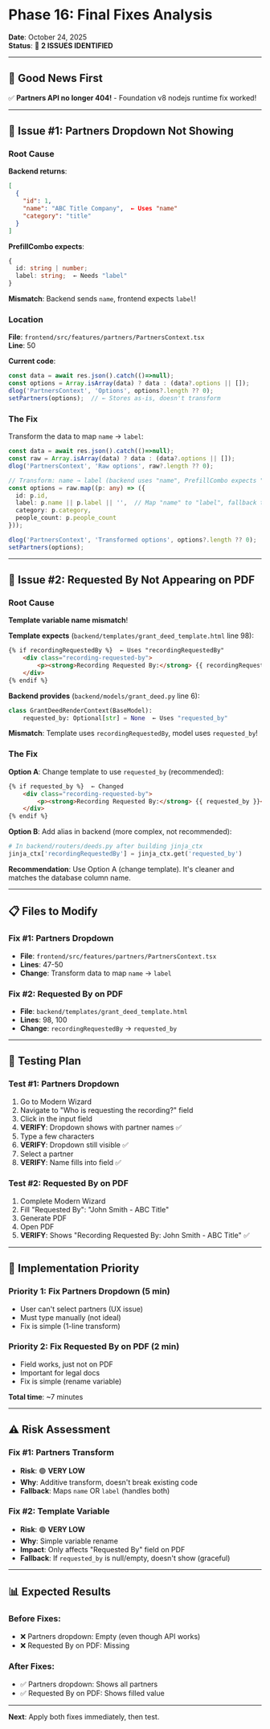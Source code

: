 # Phase 16: Final Fixes Analysis

**Date**: October 24, 2025  
**Status**: 🔴 **2 ISSUES IDENTIFIED**

---

## 🎉 **Good News First**

✅ **Partners API no longer 404!** - Foundation v8 nodejs runtime fix worked!

---

## 🔴 **Issue #1: Partners Dropdown Not Showing**

### **Root Cause**

**Backend returns**:
```json
[
  {
    "id": 1,
    "name": "ABC Title Company",  ← Uses "name"
    "category": "title"
  }
]
```

**PrefillCombo expects**:
```typescript
{
  id: string | number;
  label: string;  ← Needs "label"
}
```

**Mismatch**: Backend sends `name`, frontend expects `label`!

### **Location**

**File**: `frontend/src/features/partners/PartnersContext.tsx`  
**Line**: 50

**Current code**:
```typescript
const data = await res.json().catch(()=>null);
const options = Array.isArray(data) ? data : (data?.options || []);
dlog('PartnersContext', 'Options', options?.length ?? 0);
setPartners(options);  // ← Stores as-is, doesn't transform
```

### **The Fix**

Transform the data to map `name` → `label`:

```typescript
const data = await res.json().catch(()=>null);
const raw = Array.isArray(data) ? data : (data?.options || []);
dlog('PartnersContext', 'Raw options', raw?.length ?? 0);

// Transform: name → label (backend uses "name", PrefillCombo expects "label")
const options = raw.map((p: any) => ({
  id: p.id,
  label: p.name || p.label || '',  // Map "name" to "label", fallback to "label" if already exists
  category: p.category,
  people_count: p.people_count
}));

dlog('PartnersContext', 'Transformed options', options?.length ?? 0);
setPartners(options);
```

---

## 🔴 **Issue #2: Requested By Not Appearing on PDF**

### **Root Cause**

**Template variable name mismatch**!

**Template expects** (`backend/templates/grant_deed_template.html` line 98):
```html
{% if recordingRequestedBy %}  ← Uses "recordingRequestedBy"
    <div class="recording-requested-by">
        <p><strong>Recording Requested By:</strong> {{ recordingRequestedBy }}</p>
    </div>
{% endif %}
```

**Backend provides** (`backend/models/grant_deed.py` line 6):
```python
class GrantDeedRenderContext(BaseModel):
    requested_by: Optional[str] = None  ← Uses "requested_by"
```

**Mismatch**: Template uses `recordingRequestedBy`, model uses `requested_by`!

### **The Fix**

**Option A**: Change template to use `requested_by` (recommended):

```html
{% if requested_by %}  ← Changed
    <div class="recording-requested-by">
        <p><strong>Recording Requested By:</strong> {{ requested_by }}</p>  ← Changed
    </div>
{% endif %}
```

**Option B**: Add alias in backend (more complex, not recommended):

```python
# In backend/routers/deeds.py after building jinja_ctx
jinja_ctx['recordingRequestedBy'] = jinja_ctx.get('requested_by')
```

**Recommendation**: Use Option A (change template). It's cleaner and matches the database column name.

---

## 📋 **Files to Modify**

### **Fix #1: Partners Dropdown**
- **File**: `frontend/src/features/partners/PartnersContext.tsx`
- **Lines**: 47-50
- **Change**: Transform data to map `name` → `label`

### **Fix #2: Requested By on PDF**
- **File**: `backend/templates/grant_deed_template.html`
- **Lines**: 98, 100
- **Change**: `recordingRequestedBy` → `requested_by`

---

## 🧪 **Testing Plan**

### **Test #1: Partners Dropdown**
1. Go to Modern Wizard
2. Navigate to "Who is requesting the recording?" field
3. Click in the input field
4. **VERIFY**: Dropdown shows with partner names ✅
5. Type a few characters
6. **VERIFY**: Dropdown still visible ✅
7. Select a partner
8. **VERIFY**: Name fills into field ✅

### **Test #2: Requested By on PDF**
1. Complete Modern Wizard
2. Fill "Requested By": "John Smith - ABC Title"
3. Generate PDF
4. Open PDF
5. **VERIFY**: Shows "Recording Requested By: John Smith - ABC Title" ✅

---

## 🎯 **Implementation Priority**

### **Priority 1**: Fix Partners Dropdown (5 min)
- User can't select partners (UX issue)
- Must type manually (not ideal)
- Fix is simple (1-line transform)

### **Priority 2**: Fix Requested By on PDF (2 min)
- Field works, just not on PDF
- Important for legal docs
- Fix is simple (rename variable)

**Total time**: ~7 minutes

---

## ⚠️ **Risk Assessment**

### **Fix #1: Partners Transform**
- **Risk**: 🟢 **VERY LOW**
- **Why**: Additive transform, doesn't break existing code
- **Fallback**: Maps `name` OR `label` (handles both)

### **Fix #2: Template Variable**
- **Risk**: 🟢 **VERY LOW**
- **Why**: Simple variable rename
- **Impact**: Only affects "Requested By" field on PDF
- **Fallback**: If `requested_by` is null/empty, doesn't show (graceful)

---

## 📊 **Expected Results**

### **Before Fixes**:
- ❌ Partners dropdown: Empty (even though API works)
- ❌ Requested By on PDF: Missing

### **After Fixes**:
- ✅ Partners dropdown: Shows all partners
- ✅ Requested By on PDF: Shows filled value

---

**Next**: Apply both fixes immediately, then test.





